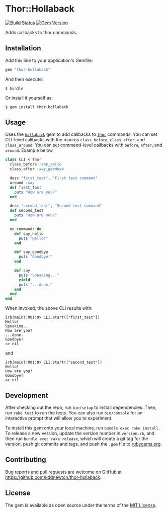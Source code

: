 # Thor::Hollaback

[![Build Status](https://github.com/kddnewton/thor-hollaback/workflows/Main/badge.svg)](https://github.com/kddnewton/thor-hollaback/actions)
[![Gem Version](https://img.shields.io/gem/v/thor-hollaback.svg)](https://rubygems.org/gems/thor-hollaback)

Adds callbacks to thor commands.

## Installation

Add this line to your application's Gemfile:

```ruby
gem "thor-hollaback"
```

And then execute:

    $ bundle

Or install it yourself as:

    $ gem install thor-hollaback

## Usage

Uses the [`hollaback`](https://github.com/kddnewton/hollaback) gem to add callbacks to [`thor`](https://github.com/erikhuda/thor) commands. You can set CLI-level callbacks with the macros `class_before`, `class_after`, and `class_around`. You can set command-level callbacks with `before`, `after`, and `around`. Example below.

```ruby
class CLI < Thor
  class_before :say_hello
  class_after :say_goodbye

  desc "first_test", "First test command"
  around :say
  def first_test
    puts "How are you?"
  end

  desc "second_test", "Second test command"
  def second_test
    puts "How are you?"
  end

  no_commands do
    def say_hello
      puts "Hello!"
    end

    def say_goodbye
      puts "Goodbye!"
    end

    def say
      puts "Speaking..."
      yield
      puts "...done."
    end
  end
end
```

When invoked, the above CLI results with:

```
irb(main):001:0> CLI.start(["first_test"])
Hello!
Speaking...
How are you?
...done.
Goodbye!
=> nil
```

and

```
irb(main):001:0> CLI.start(["second_test"])
Hello!
How are you?
Goodbye!
=> nil
```

## Development

After checking out the repo, run `bin/setup` to install dependencies. Then, run `rake test` to run the tests. You can also run `bin/console` for an interactive prompt that will allow you to experiment.

To install this gem onto your local machine, run `bundle exec rake install`. To release a new version, update the version number in `version.rb`, and then run `bundle exec rake release`, which will create a git tag for the version, push git commits and tags, and push the `.gem` file to [rubygems.org](https://rubygems.org).

## Contributing

Bug reports and pull requests are welcome on GitHub at https://github.com/kddnewton/thor-hollaback.

## License

The gem is available as open source under the terms of the [MIT License](http://opensource.org/licenses/MIT).
